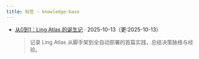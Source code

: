 ```yaml
---
title: 标签 · knowledge-base
---
```


- [从0到1：Ling Atlas 的诞生记](/zh/content/from-zero-to-one/) · 2025-10-13（更:2025-10-13）
  > 记录 Ling Atlas 从脚手架到全自动部署的首篇实践，总结决策脉络与经验。
